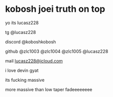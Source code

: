 # kobosh joei truth on top

yo its lucasz228


tg @lucasz228

discord @koboshkobosh

github @zlc1003 @zlc1004 @zlc1005 @lucasz228

mail lucasz228@icloud.com


i love devin gyat

its fucking massive

more massive than low taper fadeeeeeeee
